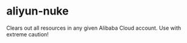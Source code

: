 # aliyun-nuke
Clears out all resources in any given Alibaba Cloud account. Use with extreme caution!
